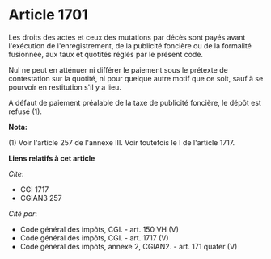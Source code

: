 # Article 1701

Les droits des actes et ceux des mutations par décès sont payés avant l'exécution de l'enregistrement, de la publicité
foncière ou de la formalité fusionnée, aux taux et quotités réglés par le présent code.

Nul ne peut en atténuer ni différer le paiement sous le prétexte de contestation sur la quotité, ni pour quelque autre motif
que ce soit, sauf à se pourvoir en restitution s'il y a lieu.

A défaut de paiement préalable de la taxe de publicité foncière, le dépôt est refusé (1).

**Nota:**

(1) Voir l'article 257 de l'annexe III. Voir toutefois le I de l'article 1717.

**Liens relatifs à cet article**

_Cite_:

  - CGI 1717
  - CGIAN3 257

_Cité par_:

  - Code général des impôts, CGI. - art. 150 VH (V)
  - Code général des impôts, CGI. - art. 1717 (V)
  - Code général des impôts, annexe 2, CGIAN2. - art. 171 quater (V)
